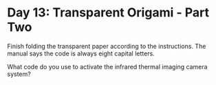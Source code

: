 # Day 13: Transparent Origami - Part Two

Finish folding the transparent paper according to the instructions. The manual says the code is always eight capital letters.

What code do you use to activate the infrared thermal imaging camera system?
